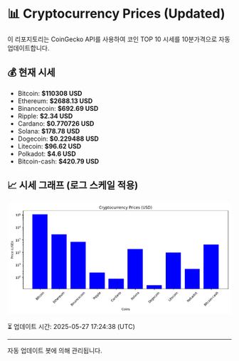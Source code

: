 
# 📊 Cryptocurrency Prices (Updated)

이 리포지토리는 CoinGecko API를 사용하여 코인 TOP 10 시세를 10분가격으로 자동 업데이트합니다.

## 💰 현재 시세
- Bitcoin: **$110308 USD**
- Ethereum: **$2688.13 USD**
- Binancecoin: **$692.69 USD**
- Ripple: **$2.34 USD**
- Cardano: **$0.770726 USD**
- Solana: **$178.78 USD**
- Dogecoin: **$0.229488 USD**
- Litecoin: **$96.62 USD**
- Polkadot: **$4.6 USD**
- Bitcoin-cash: **$420.79 USD**

## 📈 시세 그래프 (로그 스케일 적용)
![Crypto Prices](crypto_prices.png)

⏳ 업데이트 시간: 2025-05-27 17:24:38 (UTC)

---
자동 업데이트 봇에 의해 관리됩니다.
